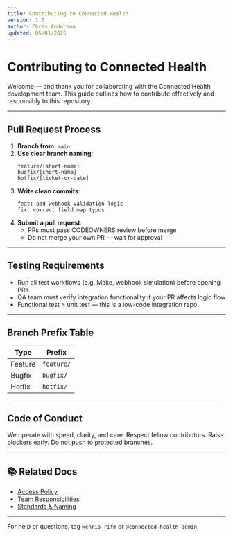 ```yaml
---
title: Contributing to Connected Health
version: 1.0
author: Chris Anderson
updated: 05/01/2025
---
```

# Contributing to Connected Health
Welcome — and thank you for collaborating with the Connected Health development team. This guide outlines how to contribute effectively and responsibly to this repository.

---

## Pull Request Process
1. **Branch from**: `main`
2. **Use clear branch naming**:
   ```
   feature/[short-name]
   bugfix/[short-name]
   hotfix/[ticket-or-date]
   ```
3. **Write clean commits**:
   ```
   feat: add webhook validation logic
   fix: correct field map typos
   ```
4. **Submit a pull request**:
   - PRs must pass CODEOWNERS review before merge
   - Do not merge your own PR — wait for approval

---

## Testing Requirements

- Run all test workflows (e.g. Make, webhook simulation) before opening PRs
- QA team must verify integration functionality if your PR affects logic flow
- Functional test > unit test — this is a low-code integration repo

---

## Branch Prefix Table

| Type     | Prefix     |
|----------|------------|
| Feature  | `feature/` |
| Bugfix   | `bugfix/`  |
| Hotfix   | `hotfix/`  |

---

## Code of Conduct

We operate with speed, clarity, and care. Respect fellow contributors. Raise blockers early. Do not push to protected branches.

---

## 📚 Related Docs

- [Access Policy](../docs/policies/access-policy.md)
- [Team Responsibilities](../docs/policies/teams.md)
- [Standards & Naming](../docs/standards/naming-conventions.md)

---

For help or questions, tag `@chris-rifm` or `@connected-health-admin`.

